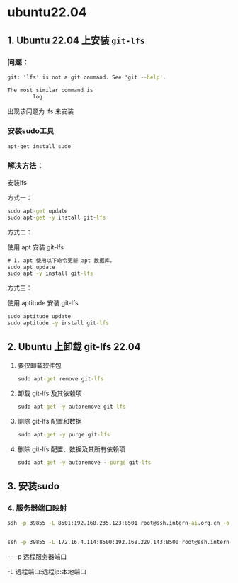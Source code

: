 # ubuntu22.04 

## 1. Ubuntu 22.04 上安装 `git-lfs`

### 问题：

```cmd
git: 'lfs' is not a git command. See 'git --help'.

The most similar command is
        log
```

出现该问题为 lfs 未安装

### 安装sudo工具

```cmd
apt-get install sudo  
```

### 解决方法：

安装lfs

方式一：

```cmd
sudo apt-get update
sudo apt-get -y install git-lfs
```

方式二：

使用 apt 安装 git-lfs

```cmd
# 1. apt 使用以下命令更新 apt 数据库。
sudo apt update
sudo apt -y install git-lfs
```

方式三：

使用 aptitude 安装 git-lfs

```cmd
sudo aptitude update
sudo aptitude -y install git-lfs
```

## 2. Ubuntu 上卸载 git-lfs 22.04

 1. 要仅卸载软件包

    ```cmd
    sudo apt-get remove git-lfs
    ```

 2. 卸载 git-lfs 及其依赖项

    ```cmd
    sudo apt-get -y autoremove git-lfs
    ```

 3. 删除 git-lfs 配置和数据 

    ```cmd
    sudo apt-get -y purge git-lfs
    ```

 4. 删除 git-lfs 配置、数据及其所有依赖项

    ```cmd
    sudo apt-get -y autoremove --purge git-lfs
    ```


## 3. 安装sudo





### 4. 服务器端口映射

```cmd
ssh -p 39855 -L 8501:192.168.235.123:8501 root@ssh.intern-ai.org.cn -o StrictHostKeyChecking=no -o UserKnownHostsFile=/dev/null


ssh -p 39855 -L 172.16.4.114:8500:192.168.229.143:8500 root@ssh.intern-ai.org.cn -o StrictHostKeyChecking=no -o UserKnownHostsFile=/dev/null
```

-- -p 远程服务器端口

-L 远程端口:远程ip:本地端口
